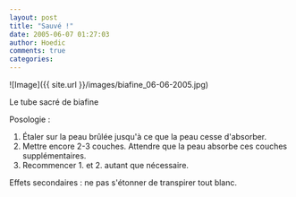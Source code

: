 ```yaml
---
layout: post
title: "Sauvé !"
date: 2005-06-07 01:27:03
author: Hoedic
comments: true
categories: 
---
```



![Image]({{ site.url }}/images/biafine_06-06-2005.jpg)
<div class="photoattrib">Le tube sacré de biafine</div>



Posologie :<br/>
1. Étaler sur la peau brûlée jusqu'à ce que la peau cesse d'absorber.<br/> 
2. Mettre encore 2-3 couches. Attendre que la peau absorbe ces couches supplémentaires.<br/>
3. Recommencer 1. et 2. autant que nécessaire.

Effets secondaires : ne pas s'étonner de transpirer tout blanc.
